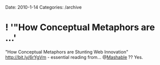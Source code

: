 Date: 2010-1-14
Categories: /archive

# ! '"How Conceptual Metaphors are ...'

"How Conceptual Metaphors are Stunting Web Innovation" <a href="http://bit.ly/6rYgVm" rel="nofollow">http://bit.ly/6rYgVm</a> - essential reading from... @<a href="http://twitter.com/Mashable" class="aktt_username">Mashable</a> ?? Yes.
